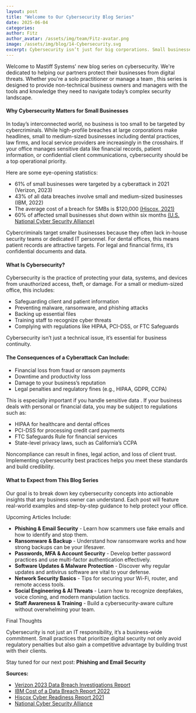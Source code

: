 ```yaml
---
layout: post
title: "Welcome to Our Cybersecurity Blog Series"
date: 2025-06-04
categories: 
author: Fitz
author_avatar: /assets/img/team/Fitz-avatar.png
image: /assets/img/blog/14-Cybersecurity.svg
excerpt: Cybersecurity isn’t just for big corporations. Small businesses like dental offices, law firms, and local services are prime targets—and the cost of a breach can be devastating. In this new series from Mastiff Systems, we’ll break down essential cybersecurity concepts into practical, non-technical guidance to help protect your business and your clients.
---
```

Welcome to Mastiff Systems' new blog series on cybersecurity. We're dedicated to helping our partners protect their businesses from digital threats. Whether you're a solo practitioner or manage a team , this series is designed to provide non-technical business owners and managers with the tools and knowledge they need to navigate today’s complex security landscape.

#### Why Cybersecurity Matters for Small Businesses

In today’s interconnected world, no business is too small to be targeted by cybercriminals. While high-profile breaches at large corporations make headlines, small to medium-sized businesses including dental practices, law firms, and local service providers are increasingly in the crosshairs. If your office manages sensitive data like financial records, patient information, or confidential client communications, cybersecurity should be a top operational priority.

Here are some eye-opening statistics:
 
 - 61% of small businesses were targeted by a cyberattack in 2021 (Verizon, 2023)
 - 43% of all data breaches involve small and medium-sized businesses (IBM, 2022)
 - The average cost of a breach for SMBs is $120,000 [(Hiscox, 2021)](https://www.hiscox.com)
 - 60% of affected small businesses shut down within six months [(U.S. National Cyber Security Alliance)](https://staysafeonline.org)


Cybercriminals target smaller businesses because they often lack in-house security teams or dedicated IT personnel. For dental offices, this means patient records are attractive targets. For legal and financial firms, it’s confidential documents and data.


#### What Is Cybersecurity?

Cybersecurity is the practice of protecting your data, systems, and devices from unauthorized access, theft, or damage. For a small or medium-sized office, this includes:

 - Safeguarding client and patient information
 - Preventing malware, ransomware, and phishing attacks
 - Backing up essential files
 - Training staff to recognize cyber threats
 - Complying with regulations like HIPAA, PCI-DSS, or FTC Safeguards

Cybersecurity isn’t just a technical issue, it’s essential for business continuity.

#### The Consequences of a Cyberattack Can Include:

 - Financial loss from fraud or ransom payments
 - Downtime and productivity loss
 - Damage to your business’s reputation
 - Legal penalties and regulatory fines (e.g., HIPAA, GDPR, CCPA)

This is especially important if you handle sensitive data . If your business deals with personal or financial data, you may be subject to regulations such as:

 - HIPAA for healthcare and dental offices
 - PCI-DSS for processing credit card payments
 - FTC Safeguards Rule for financial services
 - State-level privacy laws, such as California’s CCPA

Noncompliance can result in fines, legal action, and loss of client trust. Implementing cybersecurity best practices helps you meet these standards and build credibility.

#### What to Expect from This Blog Series

Our goal is to break down key cybersecurity concepts into actionable insights that any business owner can understand. Each post will feature real-world examples and step-by-step guidance to help protect your office.

Upcoming Articles Include:

 - **Phishing & Email Security** - Learn how scammers use fake emails and how to identify and stop them.
 - **Ransomware & Backup** - Understand how ransomware works and how strong backups can be your lifesaver.
 - **Passwords, MFA & Account Security** - Develop better password practices and use multi-factor authentication effectively.
 - **Software Updates & Malware Protection** - Discover why regular updates and antivirus software are vital to your defense.
 - **Network Security Basics** - Tips for securing your Wi-Fi, router, and remote access tools.
 - **Social Engineering & AI Threats** - Learn how to recognize deepfakes, voice cloning, and modern manipulation tactics.
 - **Staff Awareness & Training** - Build a cybersecurity-aware culture without overwhelming your team.

Final Thoughts

Cybersecurity is not just an IT responsibility, it’s a business-wide commitment. Small practices that prioritize digital security not only avoid regulatory penalties but also gain a competitive advantage by building trust with their clients.

Stay tuned for our next post: **Phishing and Email Security**

**Sources:**

- [Verizon 2023 Data Breach Investigations Report](https://www.verizon.com/business/resources/reports/dbir/)
- [IBM Cost of a Data Breach Report 2022](https://www.ibm.com/reports/data-breach)
- [Hiscox Cyber Readiness Report 2021](https://www.hiscoxgroup.com/cyber-readiness-2021)
- [National Cyber Security Alliance](https://staysafeonline.org)


